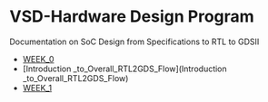 # VSD-Hardware Design Program

Documentation on SoC Design from Specifications to RTL to GDSII

- [WEEK_0](#WEEK_0)
-   [Introduction _to_Overall_RTL2GDS_Flow](Introduction _to_Overall_RTL2GDS_Flow)
- [WEEK_1](#WEEK_1)
